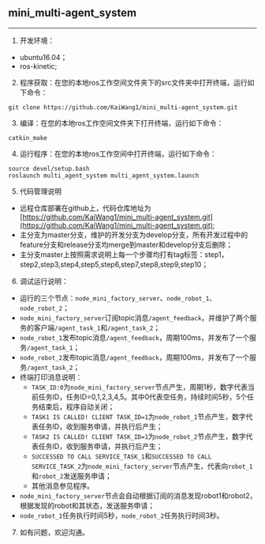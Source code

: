## mini_multi-agent_system
---
1. 开发环境：
- ubuntu16.04；
- ros-kinetic;
2. 程序获取：在您的本地ros工作空间文件夹下的src文件夹中打开终端，运行如下命令：
```
git clone https://github.com/KaiWang1/mini_multi-agent_system.git
```
3. 编译：在您的本地ros工作空间文件夹下打开终端，运行如下命令：
```
catkin_make
```
4. 运行程序：在您的本地ros工作空间中打开终端，运行如下命令：
```
source devel/setup.bash
roslaunch multi_agent_system multi_agent_system.launch
```
5. 代码管理说明
- 远程仓库部署在github上，代码仓库地址为[https://github.com/KaiWang1/mini_multi-agent_system.git](https://github.com/KaiWang1/mini_multi-agent_system.git);
- 主分支为master分支，维护的开发分支为develop分支，所有开发过程中的feature分支和release分支均merge到master和develop分支后删除；
- 主分支master上按照需求说明上每一个步骤均打有tag标签：step1，step2,step3,step4,step5,step6,step7,step8,step9,step10；
6. 调试运行说明：
- 运行的三个节点：`node_mini_factory_server`、`node_robot_1`、`node_robot_2`；
- `node_mini_factory_server`订阅topic消息`/agent_feedback`，并维护了两个服务的客户端`/agent_task_1`和`/agent_task_2`；
- `node_robot_1`发布topic消息`/agent_feedback`，周期100ms，并发布了一个服务`/agent_task_1`；
- `node_robot_2`发布topic消息`/agent_feedback`，周期100ms，并发布了一个服务`/agent_task_2`；
- 终端打印消息说明：
    - `TASK_ID:0`为`node_mini_factory_server`节点产生，周期1秒，数字代表当前任务ID，任务ID=0,1,2,3,4,5。其中0代表空任务，持续时间5秒，5个任务结束后，程序自动关闭；
    - `TASK1 IS CALLED! CLIENT TASK_ID=1`为`node_robot_1`节点产生，数字代表任务ID，收到服务申请，并执行后产生；
    - `TASK2 IS CALLED! CLIENT TASK_ID=1`为`node_robot_2`节点产生，数字代表任务ID，收到服务申请，并执行后产生；
    - `SUCCESSED TO CALL SERVICE_TASK_1`和`SUCCESSED TO CALL SERVICE_TASK_2`为`node_mini_factory_server`节点产生，代表向`robot_1`和`robot_2`发送服务申请；
    - 其他消息参见程序。
- `node_mini_factory_server`节点会自动根据订阅的消息发现robot1和robot2，根据发现的robot和其状态，发送服务申请；
- `node_robot_1`任务执行时间5秒，`node_robot_2`任务执行时间3秒。
7. 如有问题，欢迎沟通。

